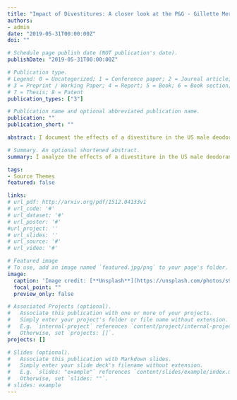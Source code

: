 ```yaml
---
title: "Impact of Divestitures: A closer look at the P&G - Gillette Merger"
authors:
- admin
date: "2019-05-31T00:00:00Z"
doi: ""

# Schedule page publish date (NOT publication's date).
publishDate: "2019-05-31T00:00:00Z"

# Publication type.
# Legend: 0 = Uncategorized; 1 = Conference paper; 2 = Journal article;
# 3 = Preprint / Working Paper; 4 = Report; 5 = Book; 6 = Book section;
# 7 = Thesis; 8 = Patent
publication_types: ["3"]

# Publication name and optional abbreviated publication name.
publication: ""
publication_short: ""

abstract: I document the effects of a divestiture in the US male deodorant industry following the Procter & Gamble-Gillette merger in 2005. Difference-in-Difference estimates show that prices of the divested and retained products fell post divestiture. I estimate a structural model and run simulations to determine the effect of the merger and the divestiture on prices and welfare. Ex-ante simulations show that, without accounting for merger efficiencies, the divestiture is predicted to decrease prices of deodorants on average by 0.21%, compared to a no divestiture situation and increases welfare by 0.086%. I also run simulations while accounting for merger efficiencies. I find that relative to a no merger baseline, the merger without divestiture raises prices by 0.57%. I also find that the divestiture helps decrease prices substantially by 2.7% relative to a no merger baseline and increases consumer welfare by 3.4% 

# Summary. An optional shortened abstract.
summary: I analyze the effects of a divestiture in the US male deodorant industry following the P&G-Gillette merger in 2005. Simulations suggest that compared to a no merger baseline, the divestiture reduces prices on average and raises consumer welfare.

tags:
- Source Themes
featured: false

links:
# url_pdf: http://arxiv.org/pdf/1512.04133v1
# url_code: '#'
# url_dataset: '#'
# url_poster: '#'
#url_project: ''
# url_slides: ''
# url_source: '#'
# url_video: '#'

# Featured image
# To use, add an image named `featured.jpg/png` to your page's folder. 
image:
  caption: 'Image credit: [**Unsplash**](https://unsplash.com/photos/s9CC2SKySJM)'
  focal_point: ""
  preview_only: false

# Associated Projects (optional).
#   Associate this publication with one or more of your projects.
#   Simply enter your project's folder or file name without extension.
#   E.g. `internal-project` references `content/project/internal-project/index.md`.
#   Otherwise, set `projects: []`.
projects: []

# Slides (optional).
#   Associate this publication with Markdown slides.
#   Simply enter your slide deck's filename without extension.
#   E.g. `slides: "example"` references `content/slides/example/index.md`.
#   Otherwise, set `slides: ""`.
# slides: example
---
```

